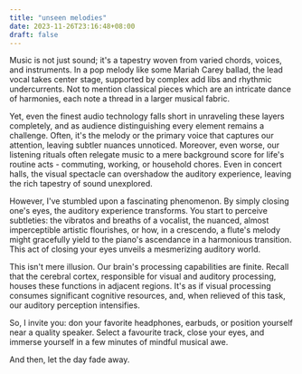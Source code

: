 ```yaml
---
title: "unseen melodies"
date: 2023-11-26T23:16:48+08:00
draft: false
---
```


Music is not just sound; it's a tapestry woven from varied chords, voices, and instruments. In a pop melody like some Mariah Carey ballad, the lead vocal takes center stage, supported by complex add libs and rhythmic undercurrents. Not to mention classical pieces which are an intricate dance of harmonies, each note a thread in a larger musical fabric.

Yet, even the finest audio technology falls short in unraveling these layers completely, and as audience distinguishing every element remains a challenge. Often, it's the melody or the primary voice that captures our attention, leaving subtler nuances unnoticed. Moreover, even worse, our listening rituals often relegate music to a mere background score for life's routine acts - commuting, working, or household chores. Even in concert halls, the visual spectacle can overshadow the auditory experience, leaving the rich tapestry of sound unexplored.

However, I've stumbled upon a fascinating phenomenon. By simply closing one's eyes, the auditory experience transforms. You start to perceive subtleties: the vibratos and breaths of a vocalist, the nuanced, almost imperceptible artistic flourishes, or how, in a crescendo, a flute's melody might gracefully yield to the piano's ascendance in a harmonious transition. This act of closing your eyes unveils a mesmerizing auditory world.

This isn't mere illusion. Our brain's processing capabilities are finite. Recall that the cerebral cortex, responsible for visual and auditory processing, houses these functions in adjacent regions. It's as if visual processing consumes significant cognitive resources, and, when relieved of this task, our auditory perception intensifies.

So, I invite you: don your favorite headphones, earbuds, or position yourself near a quality speaker. Select a favourite track, close your eyes, and immerse yourself in a few minutes of mindful musical awe.

And then, let the day fade away.

